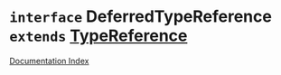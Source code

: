 # `interface` DeferredTypeReference `extends` [TypeReference](../interface.TypeReference/README.md)

[Documentation Index](../README.md)

